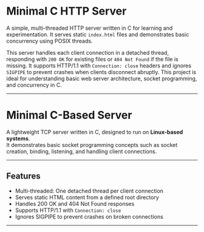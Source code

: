 # Minimal C HTTP Server

A simple, multi-threaded HTTP server written in C for learning and experimentation. It serves static `index.html` files and demonstrates basic concurrency using POSIX threads.

This server handles each client connection in a detached thread, responding with `200 OK` for existing files or `404 Not Found` if the file is missing. 
It supports HTTP/1.1 with `Connection: close` headers and ignores `SIGPIPE` to prevent crashes when clients disconnect abruptly. 
This project is ideal for understanding basic web server architecture, socket programming, and concurrency in C.

---

# Minimal C-Based Server

A lightweight TCP server written in C, designed to run on **Linux-based systems**.  
It demonstrates basic socket programming concepts such as socket creation, binding, listening, and handling client connections.

---

## Features

- Multi-threaded: One detached thread per client connection  
- Serves static HTML content from a defined root directory  
- Handles 200 OK and 404 Not Found responses  
- Supports HTTP/1.1 with `Connection: close`  
- Ignores SIGPIPE to prevent crashes on broken connections  

---
